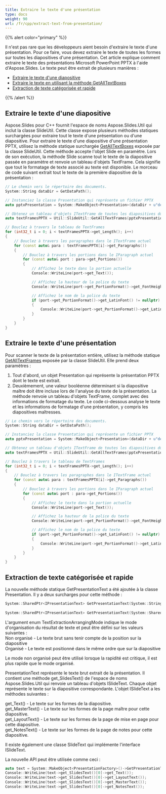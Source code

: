```yaml
---
title: Extraire le texte d'une présentation
type: docs
weight: 90
url: /fr/cpp/extract-text-from-presentation/
---
```


{{% alert color="primary" %}} 

Il n'est pas rare que les développeurs aient besoin d'extraire le texte d'une présentation. Pour ce faire, vous devez extraire le texte de toutes les formes sur toutes les diapositives d'une présentation. Cet article explique comment extraire le texte des présentations Microsoft PowerPoint PPTX à l'aide d'Aspose.Slides. Le texte peut être extrait de plusieurs manières :

- [Extraire le texte d'une diapositive](/slides/fr/cpp/extracting-text-from-the-presentation/)
- [Extraire le texte en utilisant la méthode GetAllTextBoxes](/slides/fr/cpp/extracting-text-from-the-presentation/)
- [Extraction de texte catégorisée et rapide](/slides/fr/cpp/extracting-text-from-the-presentation/)

{{% /alert %}} 
## **Extraire le texte d'une diapositive**
Aspose.Slides pour C++ fournit l'espace de noms Aspose.Slides.Util qui inclut la classe SlideUtil. Cette classe expose plusieurs méthodes statiques surchargées pour extraire tout le texte d'une présentation ou d'une diapositive. Pour extraire le texte d'une diapositive d'une présentation PPTX, utilisez la méthode statique surchargée [GetAllTextBoxes](https://reference.aspose.com/slides/cpp/class/aspose.slides.util.slide_util#a97da94e3fc5230cdfc0e30b444c127df) exposée par la classe SlideUtil. Cette méthode accepte l'objet Slide en paramètre.
Lors de son exécution, la méthode Slide scanne tout le texte de la diapositive passée en paramètre et renvoie un tableau d'objets TextFrame. Cela signifie que tout le formatage de texte associé au texte est disponible. Le morceau de code suivant extrait tout le texte de la première diapositive de la présentation :

``` cpp
// Le chemin vers le répertoire des documents.
System::String dataDir = GetDataPath();

// Instanciez la classe Presentation qui représente un fichier PPTX
auto pptxPresentation = System::MakeObject<Presentation>(dataDir + u"demo.pptx");

// Obtenez un tableau d'objets ITextFrame de toutes les diapositives du PPTX
auto textFramesPPTX = Util::SlideUtil::GetAllTextFrames(pptxPresentation, true);

// Bouclez à travers le tableau de TextFrames
for (int32_t i = 0; i < textFramesPPTX->get_Length(); i++)
{
	// Bouclez à travers les paragraphes dans le ITextFrame actuel
	for (const auto& para : textFramesPPTX[i]->get_Paragraphs())
	{
		// Bouclez à travers les portions dans le IParagraph actuel
		for (const auto& port : para->get_Portions())
		{
			// Affichez le texte dans la portion actuelle
			Console::WriteLine(port->get_Text());

			// Affichez la hauteur de la police du texte
			Console::WriteLine(port->get_PortionFormat()->get_FontHeight());

			// Affichez le nom de la police du texte
			if (port->get_PortionFormat()->get_LatinFont() != nullptr)
			{
				Console::WriteLine(port->get_PortionFormat()->get_LatinFont()->get_FontName());
			}
		}
	}
}
```

## **Extraire le texte d'une présentation**
Pour scanner le texte de la présentation entière, utilisez la méthode statique [GetAllTextFrames](https://reference.aspose.com/slides/cpp/class/aspose.slides.util.slide_util#a5a0aebdc520e5258c8a1f665fdb8be12) exposée par la classe SlideUtil. Elle prend deux paramètres :

1. Tout d'abord, un objet Presentation qui représente la présentation PPTX dont le texte est extrait.
1. Deuxièmement, une valeur booléenne déterminant si la diapositive maître doit être incluse lors de l'analyse du texte de la présentation.
   La méthode renvoie un tableau d'objets TextFrame, complet avec des informations de formatage du texte. Le code ci-dessous analyse le texte et les informations de formatage d'une présentation, y compris les diapositives maîtresses.

``` cpp
// Le chemin vers le répertoire des documents.
System::String dataDir = GetDataPath();

// Instanciez la classe Presentation qui représente un fichier PPTX
auto pptxPresentation = System::MakeObject<Presentation>(dataDir + u"demo.pptx");

// Obtenez un tableau d'objets ITextFrame de toutes les diapositives du PPTX
auto textFramesPPTX = Util::SlideUtil::GetAllTextFrames(pptxPresentation, true);

// Bouclez à travers le tableau de TextFrames
for (int32_t i = 0; i < textFramesPPTX->get_Length(); i++)
{
	// Bouclez à travers les paragraphes dans le ITextFrame actuel
	for (const auto& para : textFramesPPTX[i]->get_Paragraphs())
	{
		// Bouclez à travers les portions dans le IParagraph actuel
		for (const auto& port : para->get_Portions())
		{
			// Affichez le texte dans la portion actuelle
			Console::WriteLine(port->get_Text());

			// Affichez la hauteur de la police du texte
			Console::WriteLine(port->get_PortionFormat()->get_FontHeight());

			// Affichez le nom de la police du texte
			if (port->get_PortionFormat()->get_LatinFont() != nullptr)
			{
				Console::WriteLine(port->get_PortionFormat()->get_LatinFont()->get_FontName());
			}
		}
	}
}
```

## **Extraction de texte catégorisée et rapide**
La nouvelle méthode statique GetPresentationText a été ajoutée à la classe Presentation. Il y a deux surcharges pour cette méthode :

``` cpp
System::SharedPtr<IPresentationText> GetPresentationText(System::String file, TextExtractionArrangingMode mode) override
 
System::SharedPtr<IPresentationText> GetPresentationText(System::SharedPtr<System::IO::Stream> stream, TextExtractionArrangingMode mode) override
```

L'argument enum TextExtractionArrangingMode indique le mode d'organisation du résultat de texte et peut être défini sur les valeurs suivantes :  
Non organisé - Le texte brut sans tenir compte de la position sur la diapositive  
Organisé - Le texte est positionné dans le même ordre que sur la diapositive

Le mode non organisé peut être utilisé lorsque la rapidité est critique, il est plus rapide que le mode organisé.

PresentationText représente le texte brut extrait de la présentation. Il contient une méthode get_SlidesText() de l'espace de noms Aspose.Slides.Util qui renvoie un tableau d'objets ISlideText. Chaque objet représente le texte sur la diapositive correspondante. L'objet ISlideText a les méthodes suivantes :

get_Text() - Le texte sur les formes de la diapositive.  
get_MasterText() - Le texte sur les formes de la page maître pour cette diapositive.  
get_LayoutText() - Le texte sur les formes de la page de mise en page pour cette diapositive.  
get_NotesText() - Le texte sur les formes de la page de notes pour cette diapositive.

Il existe également une classe SlideText qui implémente l'interface ISlideText.

La nouvelle API peut être utilisée comme ceci :

``` cpp
auto text = System::MakeObject<PresentationFactory>()->GetPresentationText(u"presentation.ppt", TextExtractionArrangingMode::Unarranged);
Console::WriteLine(text->get_SlidesText()[0]->get_Text());
Console::WriteLine(text->get_SlidesText()[0]->get_LayoutText());
Console::WriteLine(text->get_SlidesText()[0]->get_MasterText());
Console::WriteLine(text->get_SlidesText()[0]->get_NotesText());
```